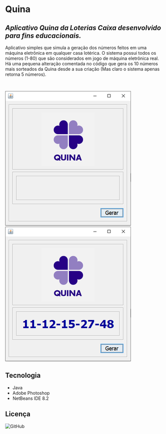 # Quina
## _Aplicativo Quina da Loterias Caixa desenvolvido para fins educacionais._
Aplicativo simples que simula a geração dos números feitos em uma máquina eletrônica em qualquer casa lotérica. O sistema possui todos os números (1-80) que são considerados em jogo de máquina eletrônica real. Há uma pequena alteração comentada no código que gera os 10 números mais sorteados da Quina desde a sua criação (Mas claro o sistema apenas retorna 5 números).

<br/>

![](https://github.com/erickwelber/Quina/blob/master/Imagens/Quina1.png) ![](https://github.com/erickwelber/Quina/blob/master/Imagens/Quina2.png)

## Tecnologia
- Java
- Adobe Photoshop
- NetBeans IDE 8.2

## Licença
![GitHub](https://img.shields.io/github/license/erickwelber/Quina)
